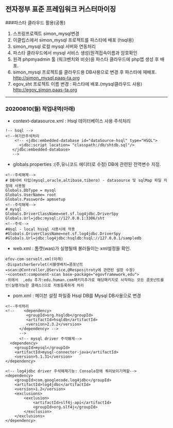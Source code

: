 ## 전자정부 표준 프레임워크  커스터마이징


###파스타 클라우드 활용(공통)
 1. 스프링프로젝트 simon_mysql변경
 2. 이클립스에서 simon_mysql 프로젝트를 파스타에 배포 (hsql용)
3. simon_mysql 로컬 mysql 서버와 연동처리
4. 파스타 클라우드에서 mysql 서비스 생성(원격접속이름과 암호확인
5. 원격 phpmyadmin 툴 (워크벤치와 비슷)을 파스타 클라우드에 php앱 생성 후 배포. 
6. simon_mysql 프로젝트를 클라우드용 DB사용으로 변경 후 파스타에 재배포.
      http://simon_mysql.paas-ta.org
7. egov_sht 프로젝트 이름 변경 : 파스타에 배포.(mysql클라우드 사용)
     http://egov_simon.paas-ta.org
***




### 20200810(월) 작업내역(아래)
- context-datasource.xml : Hsql 데이터베이스 사용 주석처리

```
!-- hsql -->
<!--여기만주석처리
    <!-- <jdbc:embedded-database id="dataSource-hsql" type="HSQL">
      <jdbc:script location= "classpath:/db/shtdb.sql"/>
   </jdbc:embedded-database> 
   -->
```
- globals.properties :(주,유니코드 에디터로 수정) DB에 관련된 전역변수 지정.

```
<!--주석해제-->
# DB서버 타입(mysql,oracle,altibase,tibero) - datasource 및 sqlMap 파일 지정에 사용됨
Globals.DbType = mysql
Globals.UserName= root
Globals.Password= apmsetup
<!--주석해제-->
# mysql
Globals.DriverClassName=net.sf.log4jdbc.DriverSpy
Globals.Url=jdbc:mysql://127.0.0.1:3306/sht
<!--주석-->
#Hsql - local hssql 사용시에 적용
#Globals.DriverClassName=net.sf.log4jdbc.DriverSpy
#Globals.Url=jdbc:log4jdbc:hsqldb:hsql://127.0.0.1/sampledb
```
- web.xml : 톰캣(was)가 실행될때 불러들이는 xml설정들 확인.

```
efov-com-servelt.xml(아래)
-DispatcherServlet(서블렛배치=콤포넌트=scan:@Controller,@Service,@Respositroty에 관련된 설정 수정)
-<context:component-scan base-package="egovframework,edu">
-위에서  ,edu 추가:edu.human.com패키지추가로 해당패키지로 시작하는 모든 콤포넌트를 빈(실행가능한 클래스)으로 자동등록하게 처리
```
- pom.xml : 메이븐 설정 파일중 Hsql DB를 Mysql DB사용으로 변경

```
<!--주석처리
<!--    <dependency>
         <groupId>org.hsqldb</groupId>
         <artifactId>hsqldb</artifactId>
         <version>2.3.2</version>
      </dependency> -->
      -->
      <!-- mysql driver 주석해제-->
  <dependency>
    <groupId>mysql</groupId>
    <artifactId>mysql-connector-java</artifactId>
    <version>5.1.31</version>
</dependency>

<!-- log4jdbc driver 주석해제기능: Console창에 쿼리보이기역할-->
<dependency>
    <groupId>com.googlecode.log4jdbc</groupId>
    <artifactId>log4jdbc</artifactId>
    <version>1.2</version>
    <exclusions>
        <exclusion>
            <artifactId>slf4j-api</artifactId>
            <groupId>org.slf4j</groupId>
        </exclusion>
    </exclusions>
</dependency>
```